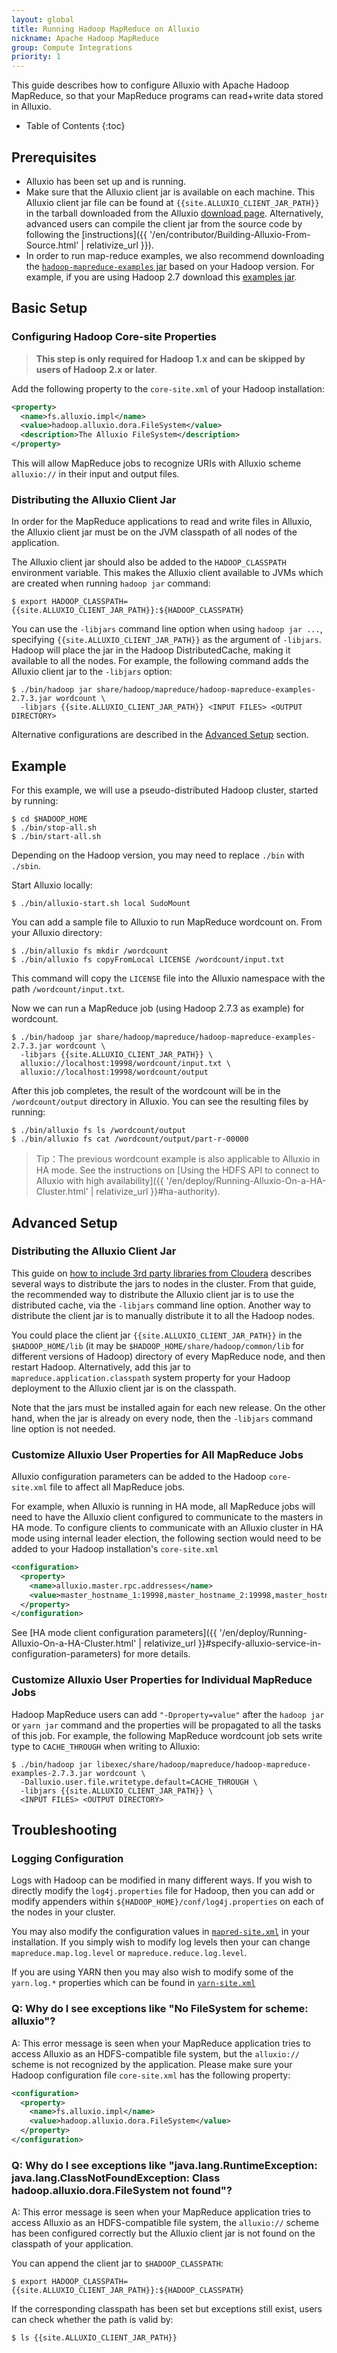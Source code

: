 ```yaml
---
layout: global
title: Running Hadoop MapReduce on Alluxio
nickname: Apache Hadoop MapReduce
group: Compute Integrations
priority: 1
---
```


This guide describes how to configure Alluxio with Apache Hadoop MapReduce, so that your
MapReduce programs can read+write data stored in Alluxio.

* Table of Contents
{:toc}

## Prerequisites

* Alluxio has been set up and is running.
* Make sure that the Alluxio client jar is available on each machine.
This Alluxio client jar file can be found at `{{site.ALLUXIO_CLIENT_JAR_PATH}}` in the tarball
downloaded from the Alluxio [download page](https://www.alluxio.io/download).
Alternatively, advanced users can compile the client jar from the source code by following the
[instructions]({{ '/en/contributor/Building-Alluxio-From-Source.html' | relativize_url }}).
* In order to run map-reduce examples, we also recommend downloading the
[`hadoop-mapreduce-examples` jar](https://mvnrepository.com/artifact/org.apache.hadoop/hadoop-mapreduce-examples)
based on your Hadoop version.
For example, if you are using Hadoop 2.7 download this
[examples jar](https://mvnrepository.com/artifact/org.apache.hadoop/hadoop-mapreduce-examples/2.7.7).

## Basic Setup

### Configuring Hadoop Core-site Properties

> **This step is only required for Hadoop 1.x and can be skipped by users of Hadoop 2.x or later**.

Add the following property to the `core-site.xml` of your Hadoop installation:

```xml
<property>
  <name>fs.alluxio.impl</name>
  <value>hadoop.alluxio.dora.FileSystem</value>
  <description>The Alluxio FileSystem</description>
</property>
```

This will allow MapReduce jobs to recognize URIs with Alluxio scheme `alluxio://` in
their input and output files.

### Distributing the Alluxio Client Jar

In order for the MapReduce applications to read and write files in Alluxio, the Alluxio client jar
must be on the JVM classpath of all nodes of the application.

The Alluxio client jar should also be added to the `HADOOP_CLASSPATH` environment variable.
This makes the Alluxio client available to JVMs which are created when running `hadoop jar` command:

```console
$ export HADOOP_CLASSPATH={{site.ALLUXIO_CLIENT_JAR_PATH}}:${HADOOP_CLASSPATH}
```

You can use the `-libjars` command line option when using `hadoop jar ...`,
specifying `{{site.ALLUXIO_CLIENT_JAR_PATH}}` as the argument of `-libjars`.
Hadoop will place the jar in the Hadoop DistributedCache, making it available to all the nodes.
For example, the following command adds the Alluxio client jar to the `-libjars` option:

```console
$ ./bin/hadoop jar share/hadoop/mapreduce/hadoop-mapreduce-examples-2.7.3.jar wordcount \
  -libjars {{site.ALLUXIO_CLIENT_JAR_PATH}} <INPUT FILES> <OUTPUT DIRECTORY>
```

Alternative configurations are described in the [Advanced Setup](#advanced-setup) section.

## Example

For this example, we will use a pseudo-distributed Hadoop cluster, started by running:

```console
$ cd $HADOOP_HOME
$ ./bin/stop-all.sh
$ ./bin/start-all.sh
```

Depending on the Hadoop version, you may need to replace `./bin` with `./sbin`.

Start Alluxio locally:

```console
$ ./bin/alluxio-start.sh local SudoMount
```

You can add a sample file to Alluxio to run MapReduce wordcount on. From your Alluxio directory:

```console
$ ./bin/alluxio fs mkdir /wordcount
$ ./bin/alluxio fs copyFromLocal LICENSE /wordcount/input.txt
```

This command will copy the `LICENSE` file into the Alluxio namespace with the path
`/wordcount/input.txt`.

Now we can run a MapReduce job (using Hadoop 2.7.3 as example) for wordcount.

```console
$ ./bin/hadoop jar share/hadoop/mapreduce/hadoop-mapreduce-examples-2.7.3.jar wordcount \
  -libjars {{site.ALLUXIO_CLIENT_JAR_PATH}} \
  alluxio://localhost:19998/wordcount/input.txt \
  alluxio://localhost:19998/wordcount/output
```

After this job completes, the result of the wordcount will be in the `/wordcount/output` directory
in Alluxio.
You can see the resulting files by running:

```console
$ ./bin/alluxio fs ls /wordcount/output
$ ./bin/alluxio fs cat /wordcount/output/part-r-00000
```

> Tip：The previous wordcount example is also applicable to Alluxio in HA mode. See the instructions on
[Using the HDFS API to connect to Alluxio with high availability]({{ '/en/deploy/Running-Alluxio-On-a-HA-Cluster.html' | relativize_url }}#ha-authority).

## Advanced Setup

### Distributing the Alluxio Client Jar

This guide on
[how to include 3rd party libraries from Cloudera](http://blog.cloudera.com/blog/2011/01/how-to-include-third-party-libraries-in-your-map-reduce-job/)
describes several ways to distribute the jars to nodes in the cluster.
From that guide, the recommended way to distribute the Alluxio client jar is to use the distributed
cache, via the `-libjars` command line option.
Another way to distribute the client jar is to manually distribute it to all the Hadoop nodes.

You could place the client jar `{{site.ALLUXIO_CLIENT_JAR_PATH}}` in the `$HADOOP_HOME/lib`
(it may be `$HADOOP_HOME/share/hadoop/common/lib` for different versions of Hadoop) directory of
every MapReduce node, and then restart Hadoop.
Alternatively, add this jar to `mapreduce.application.classpath` system property for your Hadoop
deployment to the Alluxio client jar is on the classpath.

Note that the jars must be installed again for each new release.
On the other hand, when the jar is already on every node, then the `-libjars` command line option is
not needed.

### Customize Alluxio User Properties for All MapReduce Jobs

Alluxio configuration parameters can be added to the Hadoop `core-site.xml` file to affect all
MapReduce jobs.

For example, when Alluxio is running in HA mode, all MapReduce jobs will need to have the Alluxio
client configured to communicate to the masters in HA mode.
To configure clients to communicate with an Alluxio cluster in HA mode using internal leader
election, the following section would need to be added to your Hadoop installation's `core-site.xml`

```xml
<configuration>
  <property>
    <name>alluxio.master.rpc.addresses</name>
    <value>master_hostname_1:19998,master_hostname_2:19998,master_hostname_3:19998</value>
  </property>
</configuration>
```

See [HA mode client configuration parameters]({{ '/en/deploy/Running-Alluxio-On-a-HA-Cluster.html' | relativize_url }}#specify-alluxio-service-in-configuration-parameters)
for more details.

### Customize Alluxio User Properties for Individual MapReduce Jobs

Hadoop MapReduce users can add `"-Dproperty=value"` after the `hadoop jar` or `yarn jar` command
and the properties will be propagated to all the tasks of this job.
For example, the following MapReduce wordcount job sets write type to `CACHE_THROUGH` when writing
to Alluxio:

```console
$ ./bin/hadoop jar libexec/share/hadoop/mapreduce/hadoop-mapreduce-examples-2.7.3.jar wordcount \
  -Dalluxio.user.file.writetype.default=CACHE_THROUGH \
  -libjars {{site.ALLUXIO_CLIENT_JAR_PATH}} \
  <INPUT FILES> <OUTPUT DIRECTORY>
```

## Troubleshooting

### Logging Configuration

Logs with Hadoop can be modified in many different ways.
If you wish to directly modify the `log4j.properties` file for Hadoop, then you can add or modify
appenders within `${HADOOP_HOME}/conf/log4j.properties` on each of the nodes in your cluster.

You may also modify the configuration values in
[`mapred-site.xml`](https://hadoop.apache.org/docs/r2.7.2/hadoop-mapreduce-client/hadoop-mapreduce-client-core/mapred-default.xml)
in your installation.
If you simply wish to modify log levels then your can change `mapreduce.map.log.level` or
`mapreduce.reduce.log.level`.

If you are using YARN then you may also wish to modify some of the `yarn.log.*` properties which
can be found in [`yarn-site.xml`](https://hadoop.apache.org/docs/r2.7.6/hadoop-yarn/hadoop-yarn-common/yarn-default.xml)

### Q: Why do I see exceptions like "No FileSystem for scheme: alluxio"?

A: This error message is seen when your MapReduce application tries to access
Alluxio as an HDFS-compatible file system, but the `alluxio://` scheme is not recognized by the
application.
Please make sure your Hadoop configuration file `core-site.xml` has the following property:

```xml
<configuration>
  <property>
    <name>fs.alluxio.impl</name>
    <value>hadoop.alluxio.dora.FileSystem</value>
  </property>
</configuration>
```

### Q: Why do I see exceptions like "java.lang.RuntimeException: java.lang.ClassNotFoundException: Class hadoop.alluxio.dora.FileSystem not found"?

A: This error message is seen when your MapReduce application tries to access
Alluxio as an HDFS-compatible file system, the `alluxio://` scheme has been
configured correctly but the Alluxio client jar is not found on the classpath of your application.

You can append the client jar to `$HADOOP_CLASSPATH`:

```console
$ export HADOOP_CLASSPATH={{site.ALLUXIO_CLIENT_JAR_PATH}}:${HADOOP_CLASSPATH}
```

If the corresponding classpath has been set but exceptions still exist, users can check
whether the path is valid by:

```console
$ ls {{site.ALLUXIO_CLIENT_JAR_PATH}}
```
